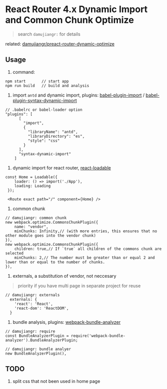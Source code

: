 # React Router 4.x Dynamic Import and Common Chunk Optimize
> search `damujiangr:` for details

related: [damujiangr/preact-router-dynamic-optimize](https://github.com/damujiangr/preact-router-dynamic-optimize)

## Usage
1. command:
```
npm start       // start app
npm run build   // build and analysis
```

1. import `antd` and dynamic import, plugins: [babel-plugin-import](https://github.com/ant-design/babel-plugin-import) / [babel-plugin-syntax-dynamic-import](https://github.com/babel/babel/tree/master/packages/babel-plugin-syntax-dynamic-import)

```
// .babelrc or babel-loader option
"plugins": [
      [
        "import",
        {
          "libraryName": "antd",
          "libraryDirectory": "es",
          "style": "css"
        }
      ],
      "syntax-dynamic-import"
    ]
```
1. dynamic import for react router, [react-loadable](https://github.com/jamiebuilds/react-loadable)

```
const Home = Loadable({
    loader: () => import('./App'),
    loading: Loading
 });

 <Route exact path="/" component={Home} />
```

1. common chunk
```
// damujiangr: common chunk
new webpack.optimize.CommonsChunkPlugin({
    name: "vendor",
    minChunks: Infinity,// (with more entries, this ensures that no other module goes into the vendor chunk)
}),
new webpack.optimize.CommonsChunkPlugin({
    children: true,// If `true` all children of the commons chunk are selected
    minChunks: 2,// The number must be greater than or equal 2 and lower than or equal to the number of chunks.
}),
```

1. externals, a substitution of vendor, not neccesary
> priority if you have multi page in separate project for reuse

```
// damujiangr: externals
  externals: {
    'react': 'React',
    'react-dom': 'ReactDOM',
  }
```

1. bundle analysis, plugins: [webpack-bundle-analyzer](https://github.com/webpack-contrib/webpack-bundle-analyzer)
```
// damujiangr: require
const BundleAnalyzerPlugin = require('webpack-bundle-analyzer').BundleAnalyzerPlugin;

// damujiangr: bundle analyer
new BundleAnalyzerPlugin(),
```

## TODO 
1. split css that not been used in home page
